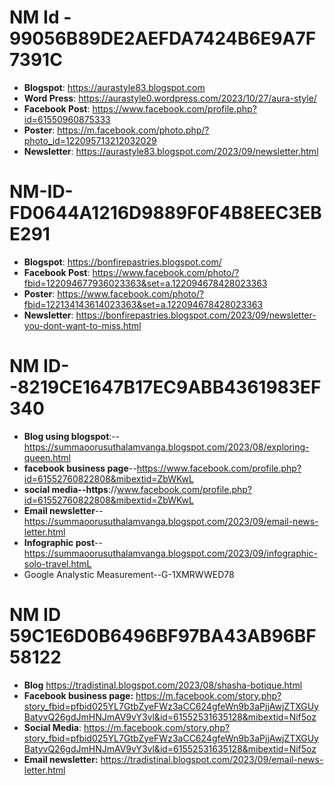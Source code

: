 # NM Id - 99056B89DE2AEFDA7424B6E9A7F7391C
- __Blogspot__: https://aurastyle83.blogspot.com
- __Word Press__: https://aurastyle0.wordpress.com/2023/10/27/aura-style/
- __Facebook Post__: https://www.facebook.com/profile.php?id=61550960875333
- __Poster__: https://m.facebook.com/photo.php/?photo_id=122095713212032029
- __Newsletter__: https://aurastyle83.blogspot.com/2023/09/newsletter.html

# NM-ID-FD0644A1216D9889F0F4B8EEC3EBE291

+ __Blogspot__:      https://bonfirepastries.blogspot.com/
+ __Facebook Post__: https://www.facebook.com/photo/?fbid=122094677936023363&set=a.122094678428023363
+ __Poster__:        https://www.facebook.com/photo/?fbid=122134143614023363&set=a.122094678428023363
+ __Newsletter__:    https://bonfirepastries.blogspot.com/2023/09/newsletter-you-dont-want-to-miss.html

# NM ID--8219CE1647B17EC9ABB4361983EF340

+ __Blog using blogspot__:--https://summaoorusuthalamvanga.blogspot.com/2023/08/exploring-queen.html
+ __facebook business page__--https://www.facebook.com/profile.php?id=61552760822808&mibextid=ZbWKwL
+ __social media--https__://www.facebook.com/profile.php?id=61552760822808&mibextid=ZbWKwL
+ __Email newsletter__--https://summaoorusuthalamvanga.blogspot.com/2023/09/email-news-letter.html
+ __Infographic post__--https://summaoorusuthalamvanga.blogspot.com/2023/09/infographic-solo-travel.htmL
+ Google Analystic Measurement--G-1XMRWWED78


# __NM ID__ 59C1E6D0B6496BF97BA43AB96BF58122

+ __Blog__ https://tradistinal.blogspot.com/2023/08/shasha-botique.html
+ __Facebook business page:__  https://m.facebook.com/story.php?story_fbid=pfbid025YL7GtbZyeFWz3aCC624gfeWn9b3aPjjAwjZTXGUyBatyvQ26gdJmHNJmAV9vY3vl&id=61552531635128&mibextid=Nif5oz
+ __Social Media__: https://m.facebook.com/story.php?story_fbid=pfbid025YL7GtbZyeFWz3aCC624gfeWn9b3aPjjAwjZTXGUyBatyvQ26gdJmHNJmAV9vY3vl&id=61552531635128&mibextid=Nif5oz
+ __Email newsletter:__ https://tradistinal.blogspot.com/2023/09/email-news-letter.html

